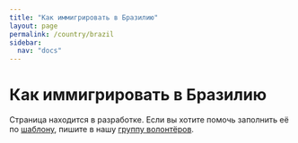 ```yaml
---
title: "Как иммигрировать в Бразилию"
layout: page
permalink: /country/brazil
sidebar:
  nav: "docs"
---
```


# Как иммигрировать в Бразилию

Страница находится в разработке. Если вы хотите помочь заполнить её по [шаблону](/template), пишите в нашу [группу волонтёров](https://t.me/+FHi3FnJaoWJkMDAx).
